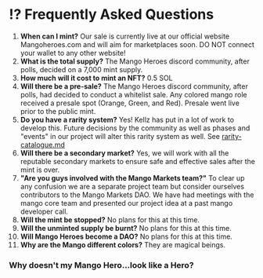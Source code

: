 # ⁉ Frequently Asked Questions

1. **When can I mint?** Our sale is currently live at our official website Mangoheroes.com and will aim for marketplaces soon. DO NOT connect your wallet to any other website!
2. **What is the total supply?** The Mango Heroes discord community, after polls, decided on a 7,000 mint supply.
3. **How much will it cost to mint an NFT?** 0.5 SOL
4. **Will there be a pre-sale?** The Mango Heroes discord community, after polls, had decided to conduct a whitelist sale. Any colored mango role received a presale spot (Orange, Green, and Red). Presale went live prior to the public mint.
5. **Do you have a rarity system?** Yes! Kellz has put in a lot of work to develop this. Future decisions by the community as well as phases and "events" in our project will alter this rarity system as well. See [rarity-catalogue.md](rarity-catalogue.md "mention")
6. &#x20;**Will there be a secondary market?** Yes, we will work with all the reputable secondary markets to ensure safe and effective sales after the mint is over.
7. &#x20;**"Are you guys involved with the Mango Markets team?"** To clear up any confusion we are a separate project team but consider ourselves contributors to the Mango Markets DAO. We have had meetings with the mango core team and presented our project idea at a past mango developer call.
8. **Will the mint be stopped?** No plans for this at this time.
9. **Will the unminted supply be burnt?** No plans for this at this time.
10. **Will Mango Heroes become a DAO?** No plans for this at this time.
11. **Why are the Mango different colors?** They are magical beings.

### Why doesn't my Mango Hero...look like a Hero?

